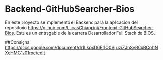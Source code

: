 # Backend-GitHubSearcher-Bios
En este proyecto se implementó el Backend para la aplicacion del repositorio https://github.com/LucasChiappini/Frontend-GitHubSearcher-Bios. Este es un entregable de la carrera Desarrollador Full Stack de BIOS.

##Consigna
https://docs.google.com/document/d/1Lkp4D6El1O0VjluziZJhSyRCxBCol1NXeHMG1v01rxc/edit
